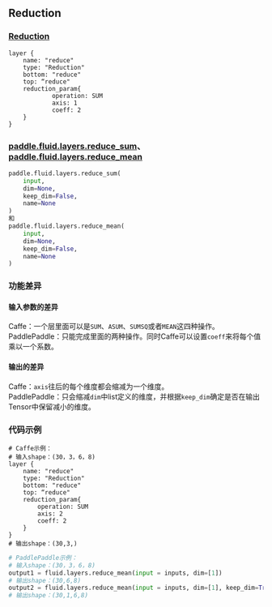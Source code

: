 ## Reduction


### [Reduction](http://caffe.berkeleyvision.org/tutorial/layers/reshape.html)
```
layer {
    name: "reduce"
    type: "Reduction"
    bottom: "reduce"
    top: “reduce"
    reduction_param{
		    operation: SUM
		    axis: 1
		    coeff: 2
    }
}
```


### [paddle.fluid.layers.reduce_sum](http://paddlepaddle.org/documentation/docs/zh/1.3/api_cn/layers_cn.html#permalink-127-reduce_sum)、[paddle.fluid.layers.reduce_mean](http://paddlepaddle.org/documentation/docs/zh/1.3/api_cn/layers_cn.html#permalink-124-reduce_mean)
```python
paddle.fluid.layers.reduce_sum(
    input, 
    dim=None, 
    keep_dim=False, 
    name=None
)
和
paddle.fluid.layers.reduce_mean(
    input, 
    dim=None, 
    keep_dim=False, 
    name=None
)
```  

### 功能差异
#### 输入参数的差异
Caffe：一个层里面可以是`SUM`、`ASUM`、`SUMSQ`或者`MEAN`这四种操作。                                          
PaddlePaddle：只能完成里面的两种操作。同时Caffe可以设置`coeff`来将每个值乘以一个系数。

#### 输出的差异
Caffe：`axis`往后的每个维度都会缩减为一个维度。              
PaddlePaddle：只会缩减`dim`中list定义的维度，并根据`keep_dim`确定是否在输出Tensor中保留减小的维度。
### 代码示例
```  
# Caffe示例：  
# 输入shape：(30，3，6，8)
layer {
	name: "reduce"
	type: "Reduction"
	bottom: "reduce"
	top: “reduce"
	reduction_param{
		operation: SUM
		axis: 2
		coeff: 2
	}
}
# 输出shape：(30,3,)
```  
```python 
# PaddlePaddle示例：  
# 输入shape：(30，3，6，8)
output1 = fluid.layers.reduce_mean(input = inputs, dim=[1])
# 输出shape：(30,6,8)
output2 = fluid.layers.reduce_mean(input = inputs, dim=[1], keep_dim=True, name=None)
# 输出shape：(30,1,6,8)
```  
